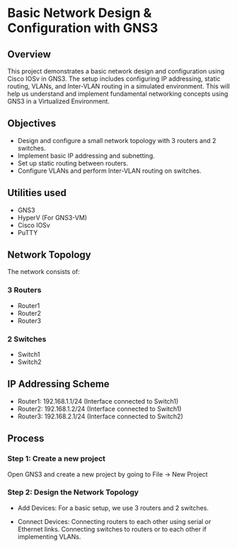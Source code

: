 # Basic Network Design & Configuration with GNS3
## Overview
This project demonstrates a basic network design and configuration using Cisco IOSv in GNS3. The setup includes configuring IP addressing, static routing, VLANs, and Inter-VLAN routing in a simulated environment. This will help us understand and implement fundamental networking concepts using GNS3 in a Virtualized Environment.
## Objectives
- Design and configure a small network topology with 3 routers and 2 switches.
- Implement basic IP addressing and subnetting.
- Set up static routing between routers.
- Configure VLANs and perform Inter-VLAN routing on switches.
## Utilities used
- GNS3
- HyperV (For GNS3-VM)
- Cisco IOSv
- PuTTY
## Network Topology
The network consists of:
### 3 Routers
- Router1
- Router2
- Router3
### 2 Switches
- Switch1
- Switch2
## IP Addressing Scheme
- Router1: 192.168.1.1/24 (Interface connected to Switch1)
- Router2: 192.168.1.2/24 (Interface connected to Switch1)
- Router3: 192.168.2.1/24 (Interface connected to Switch2)

## Process
### Step 1: Create a new project
Open GNS3 and create a new project by going to File -> New Project
### Step 2: Design the Network Topology

- Add Devices:
For a basic setup, we use 3 routers and 2 switches.

- Connect Devices:
Connecting routers to each other using serial or Ethernet links.
Connecting switches to routers or to each other if implementing VLANs.
